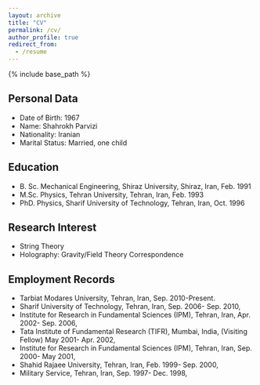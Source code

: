 ```yaml
---
layout: archive
title: "CV"
permalink: /cv/
author_profile: true
redirect_from:
  - /resume
---
```


{% include base_path %}


## Personal Data
- Date of Birth: 1967
- Name: Shahrokh Parvizi
- Nationality: Iranian
- Marital Status: Married, one child


## Education
- B. Sc. Mechanical Engineering, Shiraz University, Shiraz, Iran, Feb. 1991
- M.Sc. Physics, Tehran University, Tehran, Iran, Feb. 1993
- PhD. Physics, Sharif University of Technology,  Tehran, Iran, Oct. 1996


## Research Interest
- String Theory
- Holography: Gravity/Field Theory Correspondence


## Employment Records
- Tarbiat Modares University, Tehran, Iran, Sep. 2010-Present.
- Sharif University of Technology, Tehran, Iran, Sep. 2006- Sep. 2010,
- Institute for Research in Fundamental Sciences (IPM), Tehran, Iran, Apr. 2002- Sep. 2006,
- Tata Institute of Fundamental Research (TIFR), Mumbai, India, (Visiting Fellow) May 2001- Apr. 2002,
- Institute for Research in Fundamental Sciences (IPM), Tehran, Iran, Sep. 2000- May 2001,
- Shahid Rajaee University, Tehran, Iran, Feb. 1999- Sep. 2000,  
- Military Service, Tehran, Iran, Sep. 1997- Dec. 1998,



<!--
Education
======
* B.S. in GitHub, GitHub University, 2012
* M.S. in Jekyll, GitHub University, 2014
* Ph.D in Version Control Theory, GitHub University, 2018 (expected)

Work experience
======
* Summer 2015: Research Assistant
  * Github University
  * Duties included: Tagging issues
  * Supervisor: Professor Git

* Fall 2015: Research Assistant
  * Github University
  * Duties included: Merging pull requests
  * Supervisor: Professor Hub
  
Skills
======
* Skill 1
* Skill 2
  * Sub-skill 2.1
  * Sub-skill 2.2
  * Sub-skill 2.3
* Skill 3

Publications
======
  <ul>{% for post in site.publications %}
    {% include archive-single-cv.html %}
  {% endfor %}</ul>
  
Talks
======
  <ul>{% for post in site.talks %}
    {% include archive-single-talk-cv.html %}
  {% endfor %}</ul>
  
Teaching
======
  <ul>{% for post in site.teaching %}
    {% include archive-single-cv.html %}
  {% endfor %}</ul>
  
Service and leadership
======
* Currently signed in to 43 different slack teams
-->
